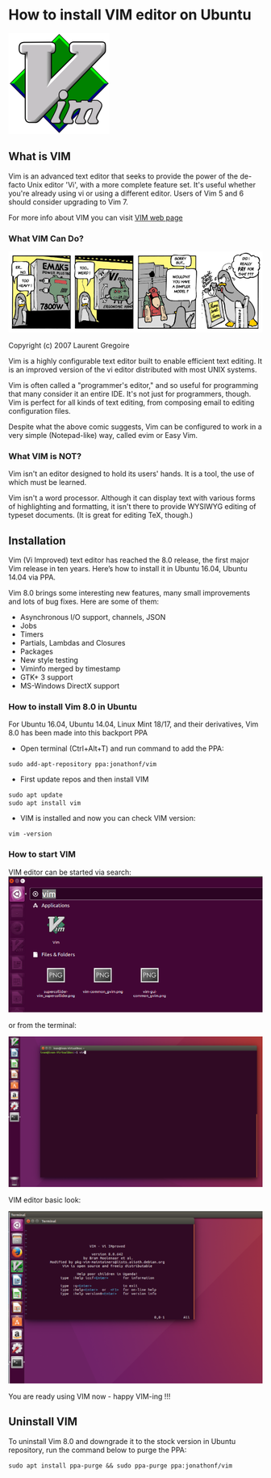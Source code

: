 # How to install VIM editor on Ubuntu
![VIM editor](/img/vim/vim-200.png)

## What is VIM
Vim is an advanced text editor that seeks to provide the power of the de-facto Unix editor 'Vi', with a more complete feature set. It's useful whether you're already using vi or using a different editor. Users of Vim 5 and 6 should consider upgrading to Vim 7.

For more info about VIM you can visit [VIM web page](http://www.vim.org)

### What VIM Can Do?

![VIM comics](/img/vim/vim-comics.png)

 Copyright (c) 2007 Laurent Gregoire

Vim is a highly configurable text editor built to enable efficient text editing. It is an improved version of the vi editor distributed with most UNIX systems.

Vim is often called a "programmer's editor," and so useful for programming that many consider it an entire IDE. It's not just for programmers, though. Vim is perfect for all kinds of text editing, from composing email to editing configuration files.

Despite what the above comic suggests, Vim can be configured to work in a very simple (Notepad-like) way, called evim or Easy Vim.

### What VIM is NOT?
Vim isn't an editor designed to hold its users' hands. It is a tool, the use of which must be learned.

Vim isn't a word processor. Although it can display text with various forms of highlighting and formatting, it isn't there to provide WYSIWYG editing of typeset documents. (It is great for editing TeX, though.)

## Installation
Vim (Vi Improved) text editor has reached the 8.0 release, the first major Vim release in ten years. Here’s how to install it in Ubuntu 16.04, Ubuntu 14.04 via PPA.

Vim 8.0 brings some interesting new features, many small improvements and lots of bug fixes. Here are some of them:

- Asynchronous I/O support, channels, JSON
- Jobs
- Timers
- Partials, Lambdas and Closures
- Packages
- New style testing
- Viminfo merged by timestamp
- GTK+ 3 support
- MS-Windows DirectX support

### How to install Vim 8.0 in Ubuntu
For Ubuntu 16.04, Ubuntu 14.04, Linux Mint 18/17, and their derivatives, Vim 8.0 has been made into this backport PPA

* Open terminal (Ctrl+Alt+T) and run command to add the PPA:
```
sudo add-apt-repository ppa:jonathonf/vim
```
* First update repos and then install VIM
```
sudo apt update
sudo apt install vim
```
* VIM is installed and now you can check VIM version:
```
vim -version
```
### How to start VIM
VIM editor can be started via search:
![VIM editor start](/img/vim/vim-start.png)

or from the terminal:

![VIM editor start from terminal](/img/vim/vim-terminal.png)

VIM editor basic look:

![VIM editor](/img/vim/vim-editor.png)

You are ready using VIM now - happy VIM-ing !!!

## Uninstall VIM
To uninstall Vim 8.0 and downgrade it to the stock version in Ubuntu repository, run the command below to purge the PPA:
```
sudo apt install ppa-purge && sudo ppa-purge ppa:jonathonf/vim
```
